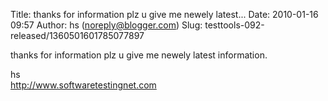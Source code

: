 Title: thanks for information plz u give me newely latest...
Date: 2010-01-16 09:57
Author: hs (noreply@blogger.com)
Slug: testtools-092-released/1360501601785077897

thanks for information plz u give me newely latest information.  
  
hs  
http://www.softwaretestingnet.com

